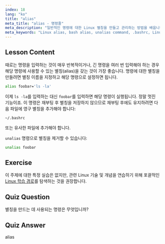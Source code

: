 ```yaml
---
index: 18
lang: "ko"
title: "alias"
meta_title: "alias - 명령줄"
meta_description: "일반적인 명령에 대한 Linux 별칭을 만들고 관리하는 방법을 배웁니다. .bashrc에서 임시 및 영구 별칭 설정을 발견하세요. 명령줄 효율성을 향상시키세요!"
meta_keywords: "Linux alias, bash alias, unalias command, .bashrc, Linux tutorial, command line, beginner Linux, Linux guide"
---
```


## Lesson Content

때로는 명령을 입력하는 것이 매우 반복적이거나, 긴 명령을 여러 번 입력해야 하는 경우 해당 명령에 사용할 수 있는 별칭(alias)을 갖는 것이 가장 좋습니다. 명령에 대한 별칭을 만들려면 별칭 이름을 지정하고 해당 명령으로 설정하면 됩니다.

```bash
alias foobar='ls -la'
```

이제 `ls -la`를 입력하는 대신 `foobar`를 입력하면 해당 명령이 실행됩니다. 정말 멋진 기능이죠. 이 명령은 재부팅 후 별칭을 저장하지 않으므로 재부팅 후에도 유지하려면 다음 파일에 영구 별칭을 추가해야 합니다:

```plaintext
~/.bashrc
```

또는 유사한 파일에 추가해야 합니다.

`unalias` 명령으로 별칭을 제거할 수 있습니다:

```bash
unalias foobar
```

## Exercise

이 주제에 대한 특정 실습은 없지만, 관련 Linux 기술 및 개념을 연습하기 위해 포괄적인 [Linux 학습 경로](https://labex.io/ko/learn/linux)를 탐색하는 것을 권장합니다.

## Quiz Question

별칭을 만드는 데 사용되는 명령은 무엇입니까?

## Quiz Answer

alias